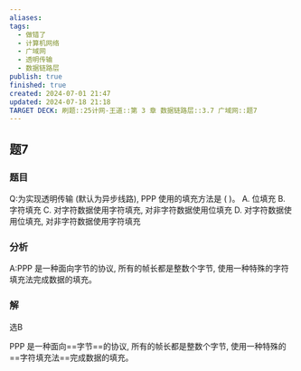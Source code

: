 ```yaml
---
aliases: 
tags:
  - 做错了
  - 计算机网络
  - 广域网
  - 透明传输
  - 数据链路层
publish: true
finished: true
created: 2024-07-01 21:47
updated: 2024-07-18 21:18
TARGET DECK: 刷题::25计网-王道::第 3 章 数据链路层::3.7 广域网::题7
---
```


## 题7
### 题目
Q:为实现透明传输 (默认为异步线路), PPP 使用的填充方法是 ( )。
A. 位填充
B. 字符填充
C. 对字符数据使用字符填充, 对非字符数据使用位填充
D. 对字符数据使用位填充, 对非字符数据使用字符填充
### 分析
A:PPP 是一种面向字节的协议, 所有的帧长都是整数个字节, 使用一种特殊的字符填充法完成数据的填充。
### 解
选B
<!--ID: 1721310017424-->



PPP 是一种面向==字节==的协议, 所有的帧长都是整数个字节, 使用一种特殊的==字符填充法==完成数据的填充。
<!--ID: 1721310017410-->
